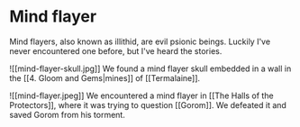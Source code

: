 # Mind flayer
Mind flayers, also known as illithid, are evil psionic beings. Luckily I've never encountered one before, but I've heard the stories.

![[mind-flayer-skull.jpg]]
We found a mind flayer skull embedded in a wall in the [[4. Gloom and Gems|mines]] of [[Termalaine]].

![[mind-flayer.jpeg]]
We encountered a mind flayer in [[The Halls of the Protectors]], where it was trying to question [[Gorom]]. We defeated it and saved Gorom from his torment.

